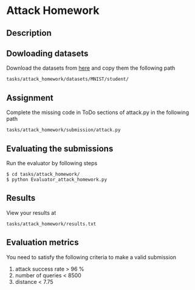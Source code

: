 # Attack Homework

## Description

## Dowloading datasets
Download the datasets from [here](https://canvas.eee.uci.edu/courses/45810/files/folder/data/attack_homework) and copy them the following path 
```
tasks/attack_homework/datasets/MNIST/student/
```

## Assignment
Complete the missing code in ToDo sections of attack.py in the following path
```
tasks/attack_homework/submission/attack.py
```

## Evaluating the submissions
Run the evaluator by following steps
```
$ cd tasks/attack_homework/
$ python Evaluator_attack_homework.py
```

## Results
View your results at 
```
tasks/attack_homework/results.txt
```

## Evaluation metrics
You need to satisfy the following criteria to make a valid submission
1. attack success rate > 96 %
2. number of queries < 8500
3. distance < 7.75
